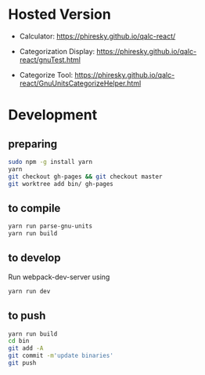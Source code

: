 # Hosted Version

* Calculator: https://phiresky.github.io/qalc-react/

* Categorization Display: https://phiresky.github.io/qalc-react/gnuTest.html
* Categorize Tool: https://phiresky.github.io/qalc-react/GnuUnitsCategorizeHelper.html

# Development

## preparing

```bash
sudo npm -g install yarn
yarn
git checkout gh-pages && git checkout master
git worktree add bin/ gh-pages
```

## to compile

```bash
yarn run parse-gnu-units
yarn run build
```

## to develop

Run webpack-dev-server using

```bash
yarn run dev
```

## to push

```bash
yarn run build
cd bin
git add -A
git commit -m'update binaries'
git push
```

